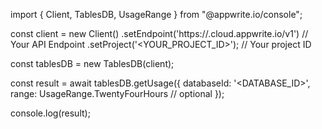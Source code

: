 import { Client, TablesDB, UsageRange } from "@appwrite.io/console";

const client = new Client()
    .setEndpoint('https://<REGION>.cloud.appwrite.io/v1') // Your API Endpoint
    .setProject('<YOUR_PROJECT_ID>'); // Your project ID

const tablesDB = new TablesDB(client);

const result = await tablesDB.getUsage({
    databaseId: '<DATABASE_ID>',
    range: UsageRange.TwentyFourHours // optional
});

console.log(result);
